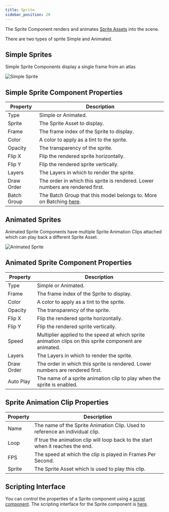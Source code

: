 ```yaml
---
title: Sprite
sidebar_position: 20
---
```


The Sprite Component renders and animates [Sprite Assets][1] into the scene.

There are two types of sprite Simple and Animated.

## Simple Sprites

Simple Sprite Components display a single frame from an atlas

![Simple Sprite][2]

## Simple Sprite Component Properties

| Property    | Description |
|-------------|-------------|
| Type        | Simple or Animated. |
| Sprite      | The Sprite Asset to display. |
| Frame       | The frame index of the Sprite to display. |
| Color       | A color to apply as a tint to the sprite. |
| Opacity     | The transparency of the sprite. |
| Flip X      | Flip the rendered sprite horizontally. |
| Flip Y      | Flip the rendered sprite vertically. |
| Layers      | The Layers in which to render the sprite. |
| Draw Order  | The order in which this sprite is rendered. Lower numbers are rendered first. |
| Batch Group | The Batch Group that this model belongs to. More on Batching [here][6]. |

## Animated Sprites

Animated Sprite Components have multiple Sprite Animation Clips attached which can play back a different Sprite Asset.

![Animated Sprite][3]

## Animated Sprite Component Properties

| Property   | Description |
|------------|-------------|
| Type       | Simple or Animated. |
| Frame      | The frame index of the Sprite to display. |
| Color      | A color to apply as a tint to the sprite. |
| Opacity    | The transparency of the sprite. |
| Flip X     | Flip the rendered sprite horizontally. |
| Flip Y     | Flip the rendered sprite vertically. |
| Speed      | Multiplier applied to the speed at which sprite animation clips on this sprite component are animated. |
| Layers     | The Layers in which to render the sprite. |
| Draw Order | The order in which this sprite is rendered. Lower numbers are rendered first. |
| Auto Play  | The name of a sprite animation clip to play when the sprite is enabled. |

## Sprite Animation Clip Properties

| Property | Description |
|----------|-------------|
| Name     | The name of the Sprite Animation Clip. Used to reference an individual clip. |
| Loop     | If true the animation clip will loop back to the start when it reaches the end. |
| FPS      | The speed at which the clip is played in Frames Per Second. |
| Sprite   | The Sprite Asset which is used to play this clip. |

## Scripting Interface

You can control the properties of a Sprite component using a [script component][4]. The scripting interface for the Sprite component is [here][5].


[1]: /user-manual/assets/sprites
[2]: /images/user-manual/scenes/components/component-sprite-simple.png
[3]: /images/user-manual/scenes/components/component-sprite-animated.png
[4]: /user-manual/packs/components/script
[5]: /api/pc.SpriteComponent.html
[6]: /user-manual/graphics/advanced-rendering/batching
